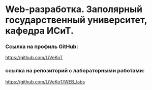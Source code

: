 # Web-разработка. Заполярный государственный университет, кафедра ИСиТ. 

### Ссылка на профиль GitHub:
https://github.com/LiVeKoT
### ссылка на репозиторий с лабораторными работами:
https://github.com/LiVeKoT/WEB_labs